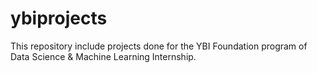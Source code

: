 # ybiprojects
This repository include projects done for the YBI Foundation program of Data Science & Machine Learning Internship.
